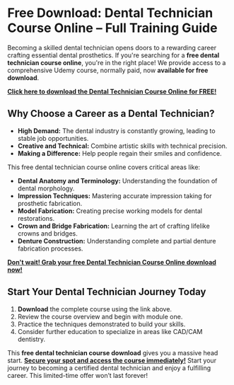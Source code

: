 # Free Download: Dental Technician Course Online – Full Training Guide

Becoming a skilled dental technician opens doors to a rewarding career crafting essential dental prosthetics. If you're searching for a **free dental technician course online**, you're in the right place! We provide access to a comprehensive Udemy course, normally paid, now **available for free download**.

[**Click here to download the Dental Technician Course Online for FREE!**](https://udemywork.com/dental-technician-course-online)

## Why Choose a Career as a Dental Technician?

*   **High Demand:** The dental industry is constantly growing, leading to stable job opportunities.
*   **Creative and Technical:** Combine artistic skills with technical precision.
*   **Making a Difference:** Help people regain their smiles and confidence.

This free dental technician course online covers critical areas like:

*   **Dental Anatomy and Terminology:** Understanding the foundation of dental morphology.
*   **Impression Techniques:** Mastering accurate impression taking for prosthetic fabrication.
*   **Model Fabrication:** Creating precise working models for dental restorations.
*   **Crown and Bridge Fabrication:** Learning the art of crafting lifelike crowns and bridges.
*   **Denture Construction:** Understanding complete and partial denture fabrication processes.

[**Don't wait! Grab your free Dental Technician Course Online download now!**](https://udemywork.com/dental-technician-course-online)

## Start Your Dental Technician Journey Today

1.  **Download** the complete course using the link above.
2.  Review the course overview and begin with module one.
3.  Practice the techniques demonstrated to build your skills.
4.  Consider further education to specialize in areas like CAD/CAM dentistry.

This **free dental technician course download** gives you a massive head start. [**Secure your spot and access the course immediately!**](https://udemywork.com/dental-technician-course-online) Start your journey to becoming a certified dental technician and enjoy a fulfilling career. This limited-time offer won’t last forever!

